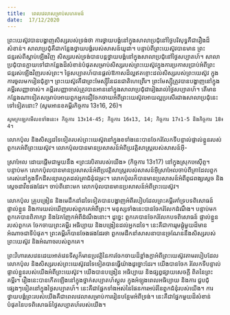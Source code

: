 ```yaml
---
title:  ពេលវេលាសម្រាប់សហគមន៍
date:  17/12/2020
---
```


ព្រះយេស៊ូវបានបង្ហាញសិស្សរបស់ទ្រង់ថា ការថ្វាយបង្គំនៅក្នុងសាលាប្រជុំនៅថ្ងៃបរិសុទ្ធគឺជារឿងដ៏សំខាន់។ សាលាប្រជុំគឺជាកន្លែងថ្វាយបង្គំរបស់សាសន៍យូដា។ បន្ទាប់ពីព្រះយេស៊ូវបានមាន ព្រះជន្មរស់ពីស្លាប់ឡើងវិញ សិស្សរបស់ទ្រង់បានបន្តថ្វាយបង្គំនៅក្នុងសាលាប្រជុំនៅថ្ងៃសប្បាតហ៍។ សាលាប្រជុំបានក្លាយទៅជាកន្លែងដ៏សំខាន់បំផុតសម្រាប់សិស្សរបស់ព្រះយេស៊ូវក្នុងការប្រកាសប្រាប់អំពីព្រះជន្មរស់ឡើងវិញរបស់ព្រះ។ ថ្ងៃសប្បាតហ៍បានផ្តល់ឱកាសដ៏ល្អឥតខ្ចោះដល់សិស្សរបស់ព្រះយេស៊ូវ ក្នុងការចូលមករៀនជំុគ្នា។ ព្រះយេស៊ូវគឺជាព្រះមែស្សុីនៃជនជាតិហេព្រើរ។ ព្រះមែស្សុីត្រូវបានបង្ហាញនៅក្នុងគម្ពីរសញ្ញាចាស់។ គម្ពីរសញ្ញាចាស់ត្រូវបានអាននៅក្នុងសាលាប្រជុំជារៀងរាល់ថ្ងៃសប្បាតហ៍។ តើមានកន្លែងណាទៀតសម្រាប់អោយពួកអ្នកជឿចែកចាយអំពីព្រះយេស៊ូវអោយល្អប្រសើរជាងសាលាប្រជុំនេះទៅទៀតនោះ? (សូមអានខគម្ពីរកិច្ចការ 13៖16, 26)។

`សូមក្រឡេកមើលខទាំងនេះ៖ កិច្ចការ 13៖14-45; កិច្ចការ 16៖13, 14; កិច្ចការ 17៖1-5 និងកិច្ចការ 18៖4។`

លោកប៉ុល និងសិស្សដទៃទៀតរបស់ព្រះយេស៊ូវនៅក្នុងខទាំងនេះបានចែករំលែកទីបន្ទាល់ផ្ទាល់ខ្លួនរបស់ពួកគេអំពីព្រះយេស៊ូវ។ លោកប៉ុលបានមានប្រសាសន៍អំពីប្រវត្តិសាស្ត្ររបស់សាសន៍អុី-

ស្រាអែល ដោយផ្តើមជាមួយនឹង «ព្រះវរបិតារបស់យើង» (កិច្ចការ 13៖17) នៅក្នុងស្រុកអេសុីព្ទ។ បន្ទាប់មក លោកប៉ុលបានមានប្រសាសន៍អំពីប្រវត្តិសាស្ត្ររបស់សាសន៍អុីស្រាអែលចាប់ពីគ្រាដែលពួក គេរស់នៅក្នុងទឹកដីសន្យារហូតដល់គ្រាជំនុំជម្រះ។ លោកប៉ុលក៏បានមានប្រសាសន៍អំពីពូជពង្សស្តេច និង ស្តេចដាវីឌផងដែរ។ ចាប់ពីនោះមក លោកប៉ុលបានមានប្រសាសន៍អំពីព្រះយេស៊ូវ។

លោកប៉ុល គ្រូបង្រៀន និងមេដឹកនាំដទៃទៀតបានបង្ហាញអំពីរបៀបដែលព្រះគម្ពីរគាំទ្របទពិសោធន៍ផ្ទាល់ខ្លួន និងការយល់ឃើញរបស់ពួកគេអំពីព្រះ។ មនុស្សទាំងនេះបានចែករំលែកដំណឹង។ បន្ទាប់មក ពួកគេបានពិភាក្សា និងវែកញែកអំពីដំណឹងនោះ។ ដូច្នេះ ពួកគេបានចែករំលែកបទពិសោធន៍ ផ្ទាល់ខ្លួនរបស់ពួកគេ ចែកចាយព្រះគម្ពីរ អធិប្បាយ និងបង្រៀនដល់អ្នកដទៃ។ នេះគឺជាការរូមផ្តុំមួយដ៏មាន អំណាចជាទីបំផុត។ ព្រះគម្ពីរក៏បានចែងផងដែរថា ពួកមេដឹកនាំសាសនាបានច្រណែននឹងសិស្សរបស់ ព្រះយេស៊ូវ និងអំណាចរបស់ពួកគេ។

ព្រះវិហារសេវេនដេយអាត់វេនទីស្ទក៏មានប្រវត្តិនៃការចែកចាយដ៏ខ្លាំងក្លាអំពីព្រះយេស៊ូវតាមរបៀបដែលលោកប៉ុល និងសិស្សរបស់ព្រះយេស៊ូវដទៃទៀតបានធ្វើយ៉ាងដូច្នោះដែរ។ យើងបានចែក រំលែកទីបន្ទាល់ផ្ទាល់ខ្លួនរបស់យើងអំពីព្រះយេស៊ូវ។ យើងបានបង្រៀន អធិប្បាយ និងផ្សព្វផ្សាយសេចក្តី ពិតនៃព្រះគម្ពីរ។ រឿងនេះបានកើតឡើងនៅក្នុងថ្នាក់សប្បាតហ៍ស្គូល ក្នុងអំឡុងពេលអធិប្បាយ និងការ ជួបជុំផ្សេងៗទៀតនៅក្នុងថ្ងៃសប្បាតហ៍។ នេះគឺជាផ្នែកទាំងអស់នៃផែនការអប់រំនៃពួកជំនុំរបស់យើង។ ការថ្វាយបង្គំព្រះរបស់យើងគឺជាពេលវេលាសម្រាប់ការរៀនបន្ថែមអំពីទ្រង់។ នេះគឺជាផ្នែកមួយដ៏សំខាន់ បំផុតនៃបទពិសោធន៍ថ្ងៃសប្បាតហ៍របស់យើង។